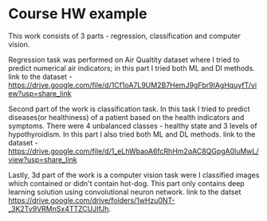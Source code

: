 # Course HW example
This work consists of 3 parts - regression, classification and computer vision. 

Regression task was performed on Air Qualtity dataset where I tried to predict numerical air indicators; in this part I tried both ML and Dl methods. link to the dataset - https://drive.google.com/file/d/1Cf1oA7L9UM2B7HemJ9gFbr9IAgHquyfT/view?usp=share_link

Second part of the work is classification task. In this task I tried to predict diseases(or healthiness) of a patient based on the health indicators and symptoms. There were 4 unbalanced classes - healthy state and 3 levels of hypothyroidism. In this part I also tried both ML and DL methods. link to the dataset - https://drive.google.com/file/d/1_eLhWbaoA6fcRhHm2qAC8QGpgA0luMwL/view?usp=share_link

Lastly, 3d part of the work is a computer vision task were I classified images which contained or didn't contain hot-dog. This part only contains deep learning solution using convolutional neuron network. link to the datset https://drive.google.com/drive/folders/1wHzu0NT-_3K2Tv9VRMnSx4TTZCUJIfJh.
